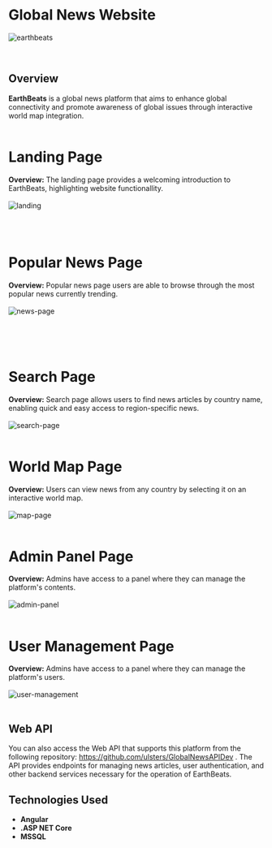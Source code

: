 # Global News Website

![earthbeats](https://github.com/ulsters/EarthBeats/assets/139650152/8da54110-0496-46f3-ab7d-6a935fd75e11)

<br>

## Overview

**EarthBeats** is a global news platform that aims to enhance global connectivity and promote awareness of global issues through interactive world map integration.
<br><br>

# Landing Page
**Overview:** The landing page provides a welcoming introduction to EarthBeats, highlighting website functionallity.
<br><br>
![landing](https://github.com/ulsters/EarthBeats/assets/139650152/63dfd7c4-0a25-476f-b202-845b4ba1e7cb)

<br><br>

# Popular News Page
**Overview:** Popular news page users are able to browse through the most popular news currently trending.
<br><br>
![news-page](https://github.com/ulsters/EarthBeats/assets/139650152/a5ac7822-4a8d-4b8b-972d-f1e92d736182)
<br><br>

<br><br>

# Search Page
**Overview:** Search page allows users to find news articles by country name, enabling quick and easy access to region-specific news.
<br><br>
![search-page](https://github.com/ulsters/EarthBeats/assets/139650152/d06a1981-2fbe-445b-bf13-75819c57e26c)
<br><br>

# World Map Page
**Overview:** Users can view news from any country by selecting it on an interactive world map.
<br><br>
![map-page](https://github.com/ulsters/EarthBeats/assets/139650152/67e2d5b0-26c5-45e6-a02e-d66012fd0665)
<br><br>

# Admin Panel Page
**Overview:** Admins have access to a panel where they can manage the platform's contents.
<br><br>
![admin-panel](https://github.com/ulsters/EarthBeats/assets/139650152/56622660-28e4-4c1d-9d44-f34fa8d4eaa3)
<br><br>

# User Management Page
**Overview:** Admins have access to a panel where they can manage the platform's users.
<br><br>
![user-management](https://github.com/ulsters/EarthBeats/assets/139650152/df4f682c-fb97-401d-bb2f-8dabce7a9465)
<br><br>

## Web API

You can also access the Web API that supports this platform from the following repository: https://github.com/ulsters/GlobalNewsAPIDev . The API provides endpoints for managing news articles, user authentication, and other backend services necessary for the operation of EarthBeats.

## Technologies Used

- **Angular**
- **.ASP NET Core**
- **MSSQL**


